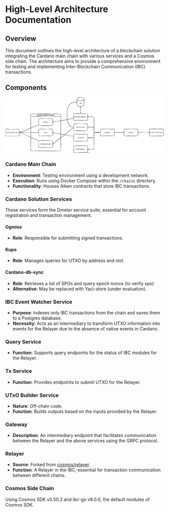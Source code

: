 # High-Level Architecture Documentation

## Overview

This document outlines the high-level architecture of a blockchain solution integrating the Cardano main chain with various services and a Cosmos side chain. The architecture aims to provide a comprehensive environment for testing and implementing Inter-Blockchain Communication (IBC) transactions.


## Components

![High-Level Architecture Diagram](static/img/001-high-level-arch.drawio.svg)

### Cardano Main Chain

- **Environment**: Testing environment using a development network.
- **Execution**: Runs using Docker Compose within the `/chains` directory.
- **Functionality**: Houses Aiken contracts that store IBC transactions.

### Cardano Solution Services

These services form the Dmeter service suite, essential for account registration and transaction management.

#### Ogmios

- **Role**: Responsible for submitting signed transactions.

#### Kupo

- **Role**: Manages queries for UTXO by address and slot.

#### Cardano-db-sync

- **Role**: Retrieves a list of SPOs and query epoch nonce (to verify spo)
- **Alternative**: May be replaced with Yaci-store (under evaluation).

### IBC Event Watcher Service

- **Purpose**: Indexes only IBC transactions from the chain and saves them to a Postgres database.
- **Necessity**: Acts as an intermediary to transform UTXO information into events for the Relayer due to the absence of native events in Cardano.

### Query Service

- **Function**: Supports query endpoints for the status of IBC modules for the Relayer.

### Tx Service

- **Function**: Provides endpoints to submit UTXO for the Relayer.

### UTxO Builder Service

- **Nature**: Off-chain code.
- **Function**: Builds outputs based on the inputs provided by the Relayer.

### Gateway

- **Description**: An intermediary endpoint that facilitates communication between the Relayer and the above services using the GRPC protocol.

### Relayer

- **Source**: Forked from [cosmos/relayer](https://github.com/cosmos/relayer).
- **Function**: A Relayer in the IBC, essential for transaction communication between different chains.

### Cosmos Side Chain

Using Cosmos SDK v0.50.2 and ibc-go v8.0.0, the default modules of Cosmos SDK.


